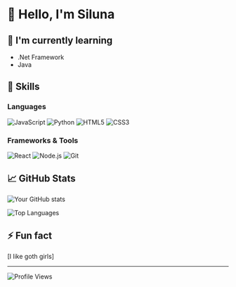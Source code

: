 # 👋 Hello, I'm Siluna

## 🌱 I'm currently learning
- .Net Framework
- Java

## 💼 Skills
### Languages
![JavaScript](https://img.shields.io/badge/-JavaScript-F7DF1E?style=flat-square&logo=javascript&logoColor=black)
![Python](https://img.shields.io/badge/-Python-3776AB?style=flat-square&logo=python&logoColor=white)
![HTML5](https://img.shields.io/badge/-HTML5-E34F26?style=flat-square&logo=html5&logoColor=white)
![CSS3](https://img.shields.io/badge/-CSS3-1572B6?style=flat-square&logo=css3&logoColor=white)
<!-- Add more languages you know -->

### Frameworks & Tools
![React](https://img.shields.io/badge/-React-61DAFB?style=flat-square&logo=react&logoColor=black)
![Node.js](https://img.shields.io/badge/-Node.js-339933?style=flat-square&logo=node.js&logoColor=white)
![Git](https://img.shields.io/badge/-Git-F05032?style=flat-square&logo=git&logoColor=white)
<!-- Add more frameworks and tools you use -->

## 📈 GitHub Stats
![Your GitHub stats](https://github-readme-stats.vercel.app/api?username=lun4trix-711&show_icons=true&theme=radical)

![Top Languages](https://github-readme-stats.vercel.app/api/top-langs/?username=lun4trix-711&layout=compact&theme=radical)


## ⚡ Fun fact
[I like goth girls]

---

![Profile Views](https://komarev.com/ghpvc/?username=YourUsername)
